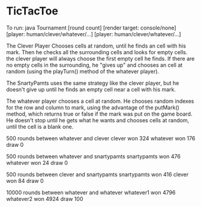 # TicTacToe
To run: java Tournament [round count] [render target: console/none]
[player: human/clever/whatever/...]  [player: human/clever/whatever/...]

The Clever Player Chooses cells at random, until he finds an cell with
his mark. Then he checks all the surrounding cells and looks for empty cells.
the clever player will always choose the first empty cell he finds.
If there are no empty cells in the surrounding, he "gives up" and chooses an cell at random
(using the playTurn() method of the whatever player).

The SnartyPamts uses the same strategy like the clever player,
but he doesn't give up until he finds an empty cell near a cell with his mark.

The whatever player chooses a cell at random.
He chooses random indexes for the row and column to mark, using the advantage of the
putMark() method, which returns true or false if the mark was put on the game board.
He doesn't stop until he gets what he wants and chooses cells at random,
until the cell is a blank one.

500 rounds between whatever and clever
clever won 324
whatever won 176
draw 0

500 rounds between whatever and snartypamts
snartypamts won 476
whatever won 24
draw 0

500 rounds between clever and snartypamts
snartypamts won 416
clever won 84
draw 0

10000 rounds between whatever and whatever
whatever1 won 4796
whatever2 won 4924
draw 100
